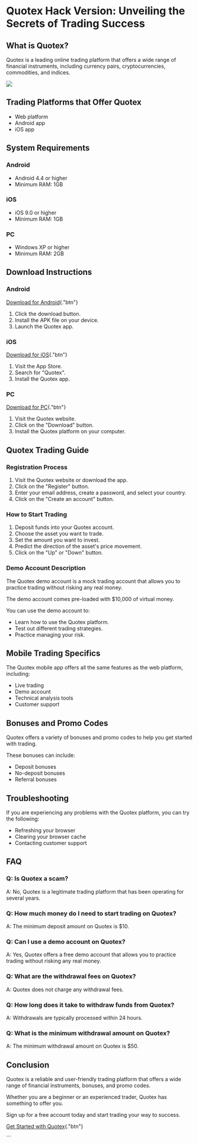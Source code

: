 # Quotex Hack Version: Unveiling the Secrets of Trading Success

## What is Quotex?

Quotex is a leading online trading platform that offers a wide range of
financial instruments, including currency pairs, cryptocurrencies,
commodities, and indices.

[![](https://static.quotex.io/files/4_en/300_250.jpg)](https://traff.sbs/brokerqxlid)

## Trading Platforms that Offer Quotex

-   Web platform
-   Android app
-   iOS app

## System Requirements

### Android

-   Android 4.4 or higher
-   Minimum RAM: 1GB

### iOS

-   iOS 9.0 or higher
-   Minimum RAM: 1GB

### PC

-   Windows XP or higher
-   Minimum RAM: 2GB

## Download Instructions

### Android

[Download for
Android](\%22https://traff.sbs/brokerqxlid\%22){."btn"}

1.  Click the download button.
2.  Install the APK file on your device.
3.  Launch the Quotex app.

### iOS

[Download for iOS](\%22https://traff.sbs/brokerqxlid\%22){."btn"}

1.  Visit the App Store.
2.  Search for "Quotex".
3.  Install the Quotex app.

### PC

[Download for PC](\%22https://traff.sbs/brokerqxlid\%22){."btn"}

1.  Visit the Quotex website.
2.  Click on the "Download" button.
3.  Install the Quotex platform on your computer.

## Quotex Trading Guide

### Registration Process

1.  Visit the Quotex website or download the app.
2.  Click on the "Register" button.
3.  Enter your email address, create a password, and select your
    country.
4.  Click on the "Create an account" button.

### How to Start Trading

1.  Deposit funds into your Quotex account.
2.  Choose the asset you want to trade.
3.  Set the amount you want to invest.
4.  Predict the direction of the asset\'s price movement.
5.  Click on the "Up" or "Down" button.

### Demo Account Description

The Quotex demo account is a mock trading account that allows you to
practice trading without risking any real money.

The demo account comes pre-loaded with \$10,000 of virtual money.

You can use the demo account to:

-   Learn how to use the Quotex platform.
-   Test out different trading strategies.
-   Practice managing your risk.

## Mobile Trading Specifics

The Quotex mobile app offers all the same features as the web platform,
including:

-   Live trading
-   Demo account
-   Technical analysis tools
-   Customer support

## Bonuses and Promo Codes

Quotex offers a variety of bonuses and promo codes to help you get
started with trading.

These bonuses can include:

-   Deposit bonuses
-   No-deposit bonuses
-   Referral bonuses

## Troubleshooting

If you are experiencing any problems with the Quotex platform, you can
try the following:

-   Refreshing your browser
-   Clearing your browser cache
-   Contacting customer support

## FAQ

### Q: Is Quotex a scam?

A: No, Quotex is a legitimate trading platform that has been operating
for several years.

### Q: How much money do I need to start trading on Quotex?

A: The minimum deposit amount on Quotex is \$10.

### Q: Can I use a demo account on Quotex?

A: Yes, Quotex offers a free demo account that allows you to practice
trading without risking any real money.

### Q: What are the withdrawal fees on Quotex?

A: Quotex does not charge any withdrawal fees.

### Q: How long does it take to withdraw funds from Quotex?

A: Withdrawals are typically processed within 24 hours.

### Q: What is the minimum withdrawal amount on Quotex?

A: The minimum withdrawal amount on Quotex is \$50.

## Conclusion

Quotex is a reliable and user-friendly trading platform that offers a
wide range of financial instruments, bonuses, and promo codes.

Whether you are a beginner or an experienced trader, Quotex has
something to offer you.

Sign up for a free account today and start trading your way to success.

[Get Started with
Quotex](\%22https://traff.sbs/brokerqxlid\%22){."btn"}

\`\`\`

